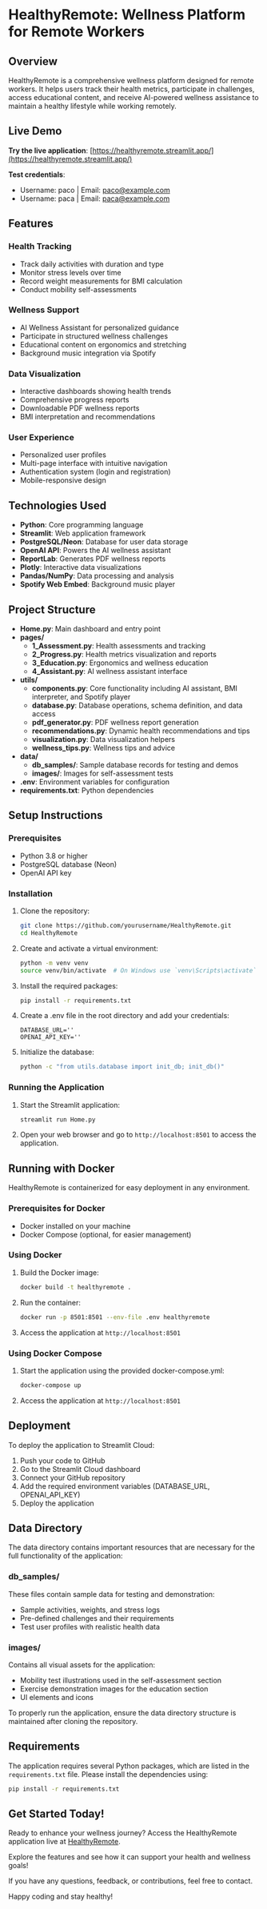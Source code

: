 # HealthyRemote: Wellness Platform for Remote Workers

## Overview
HealthyRemote is a comprehensive wellness platform designed for remote workers. It helps users track their health metrics, participate in challenges, access educational content, and receive AI-powered wellness assistance to maintain a healthy lifestyle while working remotely.

## Live Demo
**Try the live application**: [https://healthyremote.streamlit.app/](https://healthyremote.streamlit.app/)

**Test credentials**:
- Username: paco | Email: paco@example.com
- Username: paca | Email: paca@example.com

## Features

### Health Tracking
- Track daily activities with duration and type
- Monitor stress levels over time
- Record weight measurements for BMI calculation
- Conduct mobility self-assessments

### Wellness Support
- AI Wellness Assistant for personalized guidance
- Participate in structured wellness challenges
- Educational content on ergonomics and stretching
- Background music integration via Spotify

### Data Visualization
- Interactive dashboards showing health trends
- Comprehensive progress reports
- Downloadable PDF wellness reports
- BMI interpretation and recommendations

### User Experience
- Personalized user profiles
- Multi-page interface with intuitive navigation
- Authentication system (login and registration)
- Mobile-responsive design

## Technologies Used
- **Python**: Core programming language
- **Streamlit**: Web application framework
- **PostgreSQL/Neon**: Database for user data storage
- **OpenAI API**: Powers the AI wellness assistant
- **ReportLab**: Generates PDF wellness reports
- **Plotly**: Interactive data visualizations
- **Pandas/NumPy**: Data processing and analysis
- **Spotify Web Embed**: Background music player

## Project Structure
- **Home.py**: Main dashboard and entry point
- **pages/**
  - **1_Assessment.py**: Health assessments and tracking
  - **2_Progress.py**: Health metrics visualization and reports
  - **3_Education.py**: Ergonomics and wellness education
  - **4_Assistant.py**: AI wellness assistant interface
- **utils/**
  - **components.py**: Core functionality including AI assistant, BMI interpreter, and Spotify player
  - **database.py**: Database operations, schema definition, and data access
  - **pdf_generator.py**: PDF wellness report generation
  - **recommendations.py**: Dynamic health recommendations and tips
  - **visualization.py**: Data visualization helpers
  - **wellness_tips.py**: Wellness tips and advice
- **data/**
  - **db_samples/**: Sample database records for testing and demos
  - **images/**: Images for self-assessment tests
- **.env**: Environment variables for configuration
- **requirements.txt**: Python dependencies

## Setup Instructions

### Prerequisites
- Python 3.8 or higher
- PostgreSQL database (Neon)
- OpenAI API key

### Installation
1. Clone the repository:
   ```sh
   git clone https://github.com/yourusername/HealthyRemote.git
   cd HealthyRemote
   ```

2. Create and activate a virtual environment:
   ```sh
   python -m venv venv
   source venv/bin/activate  # On Windows use `venv\Scripts\activate`
   ```

3. Install the required packages:
   ```sh
   pip install -r requirements.txt
   ```

4. Create a .env file in the root directory and add your credentials:
   ```properties
   DATABASE_URL=''
   OPENAI_API_KEY=''
   ```

5. Initialize the database:
   ```sh
   python -c "from utils.database import init_db; init_db()"
   ```

### Running the Application
1. Start the Streamlit application:
   ```sh
   streamlit run Home.py
   ```

2. Open your web browser and go to `http://localhost:8501` to access the application.

## Running with Docker
HealthyRemote is containerized for easy deployment in any environment.

### Prerequisites for Docker
- Docker installed on your machine
- Docker Compose (optional, for easier management)

### Using Docker
1. Build the Docker image:
   ```sh
   docker build -t healthyremote .
   ```

2. Run the container:
   ```sh
   docker run -p 8501:8501 --env-file .env healthyremote
   ```

3. Access the application at `http://localhost:8501`

### Using Docker Compose
1. Start the application using the provided docker-compose.yml:
   ```sh
   docker-compose up
   ```

2. Access the application at `http://localhost:8501`

## Deployment
To deploy the application to Streamlit Cloud:
1. Push your code to GitHub
2. Go to the Streamlit Cloud dashboard
3. Connect your GitHub repository
4. Add the required environment variables (DATABASE_URL, OPENAI_API_KEY)
5. Deploy the application

## Data Directory
The data directory contains important resources that are necessary for the full functionality of the application:

### db_samples/
These files contain sample data for testing and demonstration:
- Sample activities, weights, and stress logs
- Pre-defined challenges and their requirements
- Test user profiles with realistic health data

### images/
Contains all visual assets for the application:
- Mobility test illustrations used in the self-assessment section
- Exercise demonstration images for the education section
- UI elements and icons

To properly run the application, ensure the data directory structure is maintained after cloning the repository.

## Requirements
The application requires several Python packages, which are listed in the `requirements.txt` file. Please install the dependencies using:

```sh
pip install -r requirements.txt
```

## Get Started Today!
Ready to enhance your wellness journey? Access the HealthyRemote application live at [HealthyRemote](https://healthyremote.streamlit.app/). 

Explore the features and see how it can support your health and wellness goals!

If you have any questions, feedback, or contributions, feel free to contact.

Happy coding and stay healthy!
